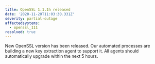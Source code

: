 ```yaml
---
title: OpenSSL 1.1.1h released
date: '2020-11-20T11:03:30.331Z'
severity: partial-outage
affectedsystems:
  - openssl_111
resolved: true
---
```

New OpenSSL version has been released. Our automated processes are building a new key extraction agent to support it. All agents should automatically upgrade within the next 5 hours.

<!--- language code: en -->
